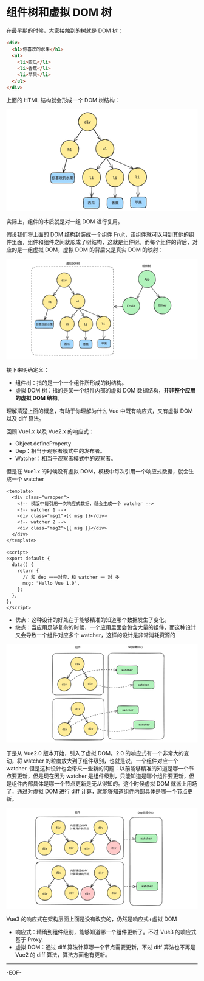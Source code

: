 # 组件树和虚拟 DOM 树

在最早期的时候，大家接触到的树就是 DOM 树：

```html
<div>
  <h1>你喜欢的水果</h1>
  <ul>
    <li>西瓜</li>
    <li>香蕉</li>
    <li>苹果</li>
  </ul>
</div>
```

上面的 HTML 结构就会形成一个 DOM 树结构：

<img src="./assets/3-1.png" alt="image-20240509094200993" style="zoom:50%;" />

实际上，组件的本质就是对一组 DOM 进行复用。

假设我们将上面的 DOM 结构封装成一个组件 Fruit，该组件就可以用到其他的组件里面，组件和组件之间就形成了树结构，这就是组件树。而每个组件的背后，对应的是一组虚拟 DOM，虚拟 DOM 的背后又是真实 DOM 的映射：

<img src="./assets/3-2.png" alt="image-20240509103228516" style="zoom:50%;" />

接下来明确定义：

- 组件树：指的是一个一个组件所形成的树结构。
- 虚拟 DOM 树：指的是某一个组件内部的虚拟 DOM 数据结构，**并非整个应用的虚拟 DOM 结构**。

理解清楚上面的概念，有助于你理解为什么 Vue 中既有响应式，又有虚拟 DOM 以及 diff 算法。

回顾 Vue1.x 以及 Vue2.x 的响应式：

- Object.defineProperty
- Dep：相当于观察者模式中的发布者。
- Watcher：相当于观察者模式中的观察者。

但是在 Vue1.x 的时候没有虚拟 DOM，模板中每次引用一个响应式数据，就会生成一个 watcher

```vue
<template>
  <div class="wrapper">
    <!-- 模版中每引用一次响应式数据，就会生成一个 watcher -->
    <!-- watcher 1 -->
    <div class="msg1">{{ msg }}</div>
    <!-- watcher 2 -->
    <div class="msg2">{{ msg }}</div>
  </div>
</template>

<script>
export default {
  data() {
    return {
      // 和 dep 一一对应，和 watcher 一 对 多
      msg: "Hello Vue 1.0",
    };
  },
};
</script>
```

- 优点：这种设计的好处在于能够精准的知道哪个数据发生了变化。
- 缺点：当应用足够复杂的时候，一个应用里面会包含大量的组件，而这种设计又会导致一个组件对应多个 watcher，这样的设计是非常消耗资源的

<img src="./assets/3-3.png" alt="image-20240509110208375" style="zoom:50%;" />

于是从 Vue2.0 版本开始，引入了虚拟 DOM。2.0 的响应式有一个非常大的变动，将 watcher 的粒度放大到了组件级别，也就是说，一个组件对应一个 watcher. 但是这种设计也会带来一些新的问题：以前能够精准的知道是哪一个节点要更新，但是现在因为 watcher 是组件级别，只能知道是哪个组件要更新，但是组件内部具体是哪一个节点更新是无从得知的。这个时候虚拟 DOM 就派上用场了，通过对虚拟 DOM 进行 diff 计算，就能够知道组件内部具体是哪一个节点更新。

<img src="./assets/3-4.png" alt="image-20240509110709853" style="zoom:50%;" />

Vue3 的响应式在架构层面上面是没有改变的，仍然是响应式+虚拟 DOM

- 响应式：精确到组件级别，能够知道哪一个组件更新了。不过 Vue3 的响应式基于 Proxy.
- 虚拟 DOM：通过 diff 算法计算哪一个节点需要更新，不过 diff 算法也不再是 Vue2 的 diff 算法，算法方面也有更新。

---

-EOF-
